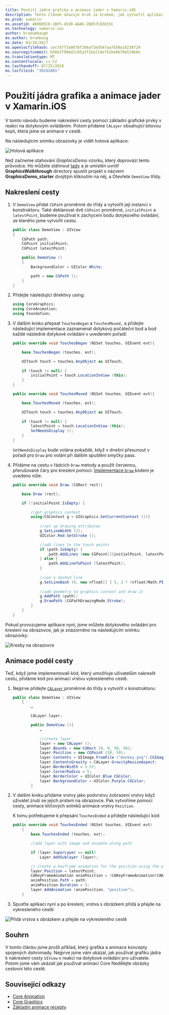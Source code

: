 ```yaml
---
title: Použití jádra grafika a animace jader v Xamarin.iOS
description: Tento článek ukazuje krok za krokem, jak vytvořit aplikaci, která používá jádro grafika a animace Core. Ukazuje, jak se má kreslit na obrazovce v reakci na dotykové ovládání pro uživatele, jakož i jak animovat bitovou kopii k dopravě podél cesty.
ms.prod: xamarin
ms.assetid: 4B96D5CD-1BF5-4520-AAA6-2B857C83815C
ms.technology: xamarin-ios
author: bradumbaugh
ms.author: brumbaug
ms.date: 03/18/2017
ms.openlocfilehash: cecfd7f3a9678f298af3ed547aa7b50a18238729
ms.sourcegitcommit: b56b3f906d2c05a3f1be219ef41be8b79e519b8e
ms.translationtype: MT
ms.contentlocale: cs-CZ
ms.lasthandoff: 07/25/2018
ms.locfileid: "39242001"
---
```

# <a name="using-core-graphics-and-core-animation-in-xamarinios"></a>Použití jádra grafika a animace jader v Xamarin.iOS

V tomto návodu budeme nakreslení cesty pomocí základní grafické prvky v reakci na dotykovým ovládáním. Potom přidáme `CALayer` obsahující bitovou kopii, která jsme se animace v cestě.

Na následujícím snímku obrazovky je vidět hotová aplikace:

![](graphics-animation-walkthrough-images/00-final-app.png "Hotová aplikace")

Než začneme stahování *GraphicsDemo* vzorku, který doprovází tento průvodce. Ho můžete stáhnout [tady](https://developer.xamarin.com/samples/monotouch/GraphicsAndAnimation/) a je umístěn uvnitř **GraphicsWalkthrough** directory spustit projekt s názvem **GraphicsDemo_starter** dvojitým kliknutím na něj, a Otevřete `DemoView` třídy.

## <a name="drawing-a-path"></a>Nakreslení cesty


1. V `DemoView` přidat `CGPath` proměnné do třídy a vytvořit její instanci v konstruktoru. Také deklarovat dvě `CGPoint` proměnné, `initialPoint` a `latestPoint`, budeme používat k zachycení bodu dotykového ovládání, ze kterého jsme vytvořit cestu:
    
    ```csharp
    public class DemoView : UIView
    {
        CGPath path;
        CGPoint initialPoint;
        CGPoint latestPoint;
    
        public DemoView ()
        {
            BackgroundColor = UIColor.White;
    
            path = new CGPath ();
        }
    }
    ```

2. Přidejte následující direktivy using:

    ```csharp
    using CoreGraphics;
    using CoreAnimation;
    using Foundation;
    ```

3. V dalším kroku přepsat `TouchesBegan` a `TouchesMoved,` a přidejte následující implementace zaznamenat dotykový počáteční bod a bod každé následné dotykové ovládání v uvedeném pořadí:

    ```csharp
    public override void TouchesBegan (NSSet touches, UIEvent evt){
    
        base.TouchesBegan (touches, evt);
    
        UITouch touch = touches.AnyObject as UITouch;
        
        if (touch != null) {
            initialPoint = touch.LocationInView (this);
        }
    }
    
    public override void TouchesMoved (NSSet touches, UIEvent evt){
    
        base.TouchesMoved (touches, evt);
    
        UITouch touch = touches.AnyObject as UITouch;
        
        if (touch != null) {
            latestPoint = touch.LocationInView (this);
            SetNeedsDisplay ();
        }
    }
    ```

    `SetNeedsDisplay` bude volána pokaždé, když v dnešní přesunout v pořadí pro `Draw` pro volání při dalším spuštění smyčky pass.

4. Přidáme na cestu v řádcích `Draw` metody a použít červenou, přerušované čáry pro kreslení pomocí. [Implementace `Draw` ](~/ios/platform/graphics-animation-ios/core-graphics.md) kódem je uvedeno níže:

    ```csharp
    public override void Draw (CGRect rect){
    
        base.Draw (rect);
    
        if (!initialPoint.IsEmpty) {
    
            //get graphics context
            using(CGContext g = UIGraphics.GetCurrentContext ()){
                    
                //set up drawing attributes
                g.SetLineWidth (2);
                UIColor.Red.SetStroke ();
    
                //add lines to the touch points
                if (path.IsEmpty) {
                    path.AddLines (new CGPoint[]{initialPoint, latestPoint});
                } else {
                    path.AddLineToPoint (latestPoint);
                }
            
                //use a dashed line
                g.SetLineDash (0, new nfloat[] { 5, 2 * (nfloat)Math.PI });
                                
                //add geometry to graphics context and draw it
                g.AddPath (path);       
                g.DrawPath (CGPathDrawingMode.Stroke);
            }
        }
    }
    ```

Pokud provozujeme aplikace nyní, jsme můžete dotykového ovládání pro kreslení na obrazovce, jak je znázorněno na následujícím snímku obrazovky:

![](graphics-animation-walkthrough-images/01-path.png "Kresby na obrazovce")

## <a name="animating-along-a-path"></a>Animace podél cesty

Teď, když jsme implementovali kód, který umožňuje uživatelům nakreslit cestu, přidáme kód pro animaci vrstvu vykresleného cestě.

1. Nejprve přidejte [ `CALayer` ](~/ios/platform/graphics-animation-ios/core-animation.md) proměnné do třídy a vytvořit v konstruktoru:

    ```csharp
    public class DemoView : UIView
        {
            …
    
            CALayer layer;
    
            public DemoView (){
                …
    
                //create layer
                layer = new CALayer ();
                layer.Bounds = new CGRect (0, 0, 50, 50);
                layer.Position = new CGPoint (50, 50);
                layer.Contents = UIImage.FromFile ("monkey.png").CGImage;
                layer.ContentsGravity = CALayer.GravityResizeAspect;
                layer.BorderWidth = 1.5f;
                layer.CornerRadius = 5;
                layer.BorderColor = UIColor.Blue.CGColor;
                layer.BackgroundColor = UIColor.Purple.CGColor;
            }
    ```

2. V dalším kroku přidáme vrstvy jako podvrstvu zobrazení vrstvy když uživatel zruší se jejich prstem na obrazovce. Pak vytvoříme pomocí cesty, animace klíčových snímků animace vrstvy `Position`.

    K tomu potřebujeme k přepsání `TouchesEnded` a přidejte následující kód:

    ```csharp
    public override void TouchesEnded (NSSet touches, UIEvent evt)
        {
            base.TouchesEnded (touches, evt);

            //add layer with image and animate along path

            if (layer.SuperLayer == null)
                Layer.AddSublayer (layer);

            // create a keyframe animation for the position using the path
            layer.Position = latestPoint;
            CAKeyFrameAnimation animPosition = (CAKeyFrameAnimation)CAKeyFrameAnimation.FromKeyPath ("position");
            animPosition.Path = path;
            animPosition.Duration = 3;
            layer.AddAnimation (animPosition, "position");
        }
    ```

3. Spusťte aplikaci nyní a po kreslení, vrstva s obrázkem přidá a přejde na vykresleného cestě:

![](graphics-animation-walkthrough-images/00-final-app.png "Přidá vrstva s obrázkem a přejde na vykresleného cestě")

## <a name="summary"></a>Souhrn

V tomto článku jsme prošli příklad, který grafika a animace koncepty spojených dohromady. Nejprve jsme vám ukázal, jak používat grafiku jádra k nakreslení cesty `UIView` v reakci na dotykové ovládání pro uživatele. Potom jsme vám ukázali jak používat animaci Core Nedělejte obrázky cestovní této cestě.


## <a name="related-links"></a>Související odkazy

- [Core Animation](~/ios/platform/graphics-animation-ios/core-animation.md)
- [Core Graphics](~/ios/platform/graphics-animation-ios/core-graphics.md)
- [Základní animace recepty](https://github.com/xamarin/recipes/tree/master/Recipes/ios/animation/coreanimation)
